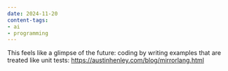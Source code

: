 ```yaml
---
date: 2024-11-20
content-tags:
- ai
- programming
---
```


This feels like a glimpse of the future: coding by writing examples that are treated like unit tests: https://austinhenley.com/blog/mirrorlang.html
